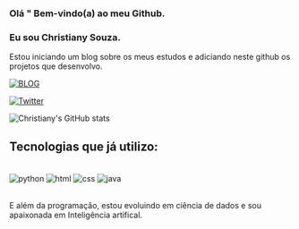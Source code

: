 ### Olá " Bem-vindo(a) ao meu Github.
### Eu sou Christiany Souza.
Estou iniciando um blog sobre os meus estudos e adiciando neste github os projetos que desenvolvo.

[![BLOG](https://img.shields.io/badge/Blogger-FF5722?style=for-the-badge&logo=blogger&logoColor=white)](https://jornadadeveloperblog.blogspot.com/)

[![Twitter](https://img.shields.io/badge/Twitter-1DA1F2?style=for-the-badge&logo=twitter&logoColor=white)](https://twitter.com/cys_developer)

![Christiany's GitHub stats](https://github-readme-stats.vercel.app/api?username=christiany-s&count_private=true)

## Tecnologias que já utilizo:
<div style="display inline _block"><br>
<img align="center" alt="python" src="https://img.shields.io/badge/Python-3776AB?style=for-the-badge&logo=python&logoColor=white"/>

<img align="center" alt="html" src="https://img.shields.io/badge/HTML-239120?style=for-the-badge&logo=html5&logoColor=white"/>


<img align="center" alt="css" src="https://img.shields.io/badge/CSS3-1572B6?style=for-the-badge&logo=css3&logoColor=white"/>

<img align="center" alt="java" src="https://img.shields.io/badge/Java-ED8B00?style=for-the-badge&logo=java&logoColor=white"/>

</div> </br>

 E além da programação, estou evoluindo em ciência de dados e sou apaixonada em Inteligência artifical.
 
